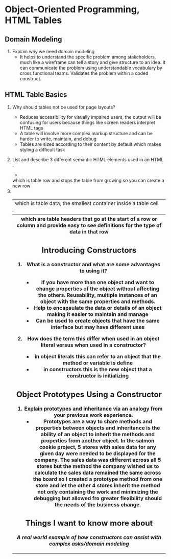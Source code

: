 # Object-Oriented Programming, HTML Tables

## Domain Modeling

1. Explain why we need domain modeling
    - It helps to understand the specific problem among stakeholders, much like a wireframe can tell a story and give structure to an idea. It can communicate the problem using understandable vocabulary by cross functional teams. Validates the problem within a coded construct.

## HTML Table Basics

1. Why should tables not be used for page layouts?
    - Reduces accessibility for visually impaired users, the output will be confusing for users because things like screen readers interpret HTML tags
    - A table will involve more complex markup structure and can be harder to write, maintain, and debug
    - Tables are sized according to their content by default which makes styling a difficult task

2. List and describe 3 different semantic HTML elements used in an HTML <table>.
    - <td> which is table data, the smallest container inside a table cell
    - <tr> which is table row and stops the table from growing so you can create a new row
    - <th> which are table headers that go at the start of a row or column and provide easy to see definitions for the type of data in that row

## Introducing Constructors

1. What is a constructor and what are some advantages to using it?
    - If you have more than one object and want to change properties of the object without affecting the others. Reusability, multiple instances of an object with the same properties and methods. 
    - Help to encapsulate the data or details of an object making it easier to maintain and manage
    - Can be used to create objects that have the same interface but may have different uses

2. How does the term this differ when used in an object literal versus when used in a constructor?
    - in object literals this can refer to an object that the method or variable is define
    - in constructors this is the new object that a constructor is initializing

## Object Prototypes Using a Constructor

1. Explain prototypes and inheritance via an analogy from your previous work experience.
    - Prototypes are a way to share methods and properties between objects and inheritance is the ability of an object to inherit the methods and properties from another object. In the salmon cookie project, 5 stores with sales data for any given day were needed to be displayed for the company. The sales data was different across all 5 stores but the method the company wished us to calculate the sales data remained the same across the board so I created a prototype method from one store and let the other 4 stores inherit the method not only containing the work and minimizing the debugging but allowed fro greater flexibility should the needs of the business change.

## Things I want to know more about

**_A real world example of how constructors can assist with complex asks/domain modeling_**